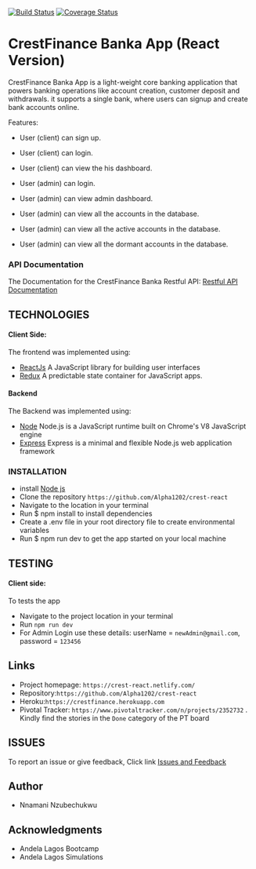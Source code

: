 [![Build Status](https://travis-ci.org/Alpha1202/crest-react.svg?branch=develop)](https://travis-ci.org/Alpha1202/crest-react)  [![Coverage Status](https://coveralls.io/repos/github/Alpha1202/crest-react/badge.svg?branch=develop)](https://coveralls.io/github/Alpha1202/crest-react?branch=develop)


# CrestFinance Banka App (React Version)

CrestFinance Banka App is a light-weight core banking application that powers banking operations like account creation, customer deposit and withdrawals. it supports a single bank, where users can signup and create bank accounts online.
 

Features:
 - User (client) can sign up.

 - User (client) can login.

 - User (client) can view the his dashboard.

 - User (admin) can login.

 - User (admin) can view admin dashboard.

 - User (admin) can view all the accounts in the database.

 - User (admin) can view all the active accounts in the database.

 - User (admin) can view all the dormant accounts in the database.
 
 

### API Documentation
The Documentation for the CrestFinance Banka Restful API: 
[Restful API Documentation](https://app.swaggerhub.com/apis/Alpha1202/banka/1.0.0)

## TECHNOLOGIES
#### Client Side: 
The frontend was implemented using:
 * [ReactJs](https://reactjs.org/) A JavaScript library for building user interfaces
 * [Redux](https://redux.js.org/) A predictable state container for JavaScript apps.

 
#### Backend
The Backend was implemented using: 
 * [Node](https://nodejs.org/en/) Node.js is a JavaScript runtime built on Chrome's V8 JavaScript engine
 * [Express](https://expressjs.com/) Express is a minimal and flexible Node.js web application framework 
 

### INSTALLATION
  * install [Node js](https://nodejs.org/en/) 
  * Clone the repository `https://github.com/Alpha1202/crest-react`
  * Navigate to the location in your terminal
  * Run $ npm install to install dependencies
  * Create a .env file in your root directory file to create environmental variables
  * Run $ npm run dev to get the app started on your local machine
  
## TESTING
#### Client side:
To tests the app
* Navigate to the project location in your terminal
* Run `npm run dev`
* For Admin Login use these details: userName = `newAdmin@gmail.com`, password = `123456`


## Links
- Project homepage: `https://crest-react.netlify.com/` 
- Repository:`https://github.com/Alpha1202/crest-react`
- Heroku:`https://crestfinance.herokuapp.com`
- Pivotal Tracker: `https://www.pivotaltracker.com/n/projects/2352732` . Kindly find the stories in the `Done` category of the PT board


## ISSUES
To report an issue or give feedback, Click link
[Issues and Feedback](https://github.com/Alpha1202/crest-react/issues)

## Author
* Nnamani Nzubechukwu


## Acknowledgments
* Andela Lagos Bootcamp
* Andela Lagos Simulations 

